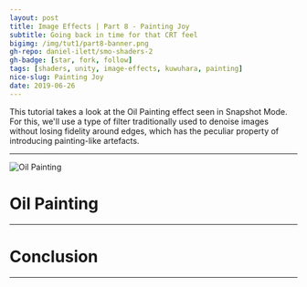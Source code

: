 ```yaml
---
layout: post
title: Image Effects | Part 8 - Painting Joy
subtitle: Going back in time for that CRT feel
bigimg: /img/tut1/part8-banner.png
gh-repo: daniel-ilett/smo-shaders-2
gh-badge: [star, fork, follow]
tags: [shaders, unity, image-effects, kuwuhara, painting]
nice-slug: Painting Joy
date: 2019-06-26
---
```


This tutorial takes a look at the Oil Painting effect seen in Snapshot Mode. For this, we'll use a type of filter traditionally used to denoise images without losing fidelity around edges, which has the peculiar property of introducing painting-like artefacts.

<hr/>

![Oil Painting](/img/tut1/part8-oil-painting.png)

# Oil Painting

<hr/>

# Conclusion

<hr/>
